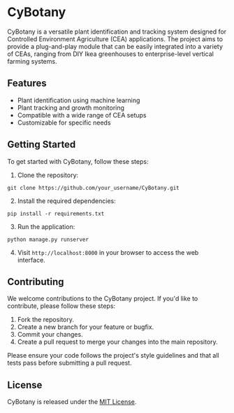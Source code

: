 # CyBotany

CyBotany is a versatile plant identification and tracking system designed for Controlled Environment Agriculture (CEA) applications. The project aims to provide a plug-and-play module that can be easily integrated into a variety of CEAs, ranging from DIY Ikea greenhouses to enterprise-level vertical farming systems.

## Features

- Plant identification using machine learning
- Plant tracking and growth monitoring
- Compatible with a wide range of CEA setups
- Customizable for specific needs

## Getting Started

To get started with CyBotany, follow these steps:

1. Clone the repository:
```
git clone https://github.com/your_username/CyBotany.git
```

2. Install the required dependencies:
```
pip install -r requirements.txt
```

3. Run the application:
```
python manage.py runserver
```

4. Visit `http://localhost:8000` in your browser to access the web interface.

## Contributing

We welcome contributions to the CyBotany project. If you'd like to contribute, please follow these steps:

1. Fork the repository.
2. Create a new branch for your feature or bugfix.
3. Commit your changes.
4. Create a pull request to merge your changes into the main repository.

Please ensure your code follows the project's style guidelines and that all tests pass before submitting a pull request.

## License

CyBotany is released under the [MIT License](LICENSE).
